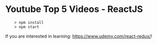 # Youtube Top 5 Videos - ReactJS

```
	> npm install
	> npm start
```

If you are interested in learning: https://www.udemy.com/react-redux/!
